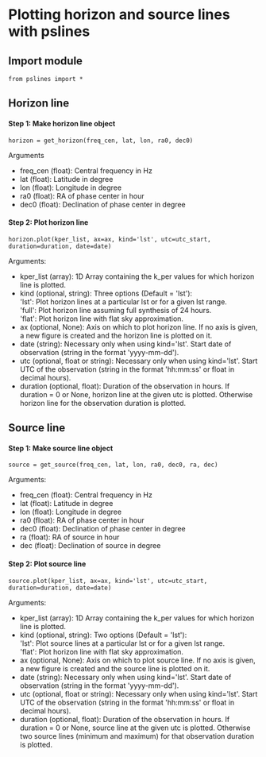 # Plotting horizon and source lines with pslines

## Import module
```
from pslines import *
```

## Horizon line

#### Step 1: Make horizon line object
```
horizon = get_horizon(freq_cen, lat, lon, ra0, dec0)
```
Arguments  
- freq_cen (float): Central frequency in Hz  
- lat (float): Latitude in degree  
- lon (float): Longitude in degree  
- ra0 (float): RA of phase center in hour  
- dec0 (float): Declination of phase center in degree  

#### Step 2: Plot horizon line
```
horizon.plot(kper_list, ax=ax, kind='lst', utc=utc_start, duration=duration, date=date)
```
Arguments:  
- kper_list (array): 1D Array containing the k_per values for which horizon line is plotted.  
- kind (optional, string): Three options (Default = 'lst'):  
    'lst': Plot horizon lines at a particular lst or for a given lst range.   
    'full': Plot horizon line assuming full synthesis of 24 hours.  
    'flat': Plot horizon line with flat sky approximation.  
- ax (optional, None): Axis on which to plot horizon line. If no axis is given, a new figure is created and the horizon line is plotted on it.  
- date (string): Necessary only when using kind='lst'. Start date of observation (string in the format 'yyyy-mm-dd').
- utc (optional, float or string): Necessary only when using kind='lst'. Start UTC of the observation (string in the format 'hh:mm:ss' or float in decimal hours).
- duration (optional, float): Duration of the observation in hours. 
      If duration = 0 or None, horizon line at the given utc is plotted.
      Otherwise horizon line for the observation duration is plotted.

## Source line

#### Step 1: Make source line object
```
source = get_source(freq_cen, lat, lon, ra0, dec0, ra, dec)
```
Arguments:  
- freq_cen (float): Central frequency in Hz  
- lat (float): Latitude in degree  
- lon (float): Longitude in degree  
- ra0 (float): RA of phase center in hour  
- dec0 (float): Declination of phase center in degree  
- ra (float): RA of source in hour  
- dec (float): Declination of source in degree  

#### Step 2: Plot source line
```
source.plot(kper_list, ax=ax, kind='lst', utc=utc_start, duration=duration, date=date)
```
Arguments:  
- kper_list (array): 1D Array containing the k_per values for which horizon line is plotted.  
- kind (optional, string): Two options (Default = 'lst'):  
    'lst': Plot source lines at a particular lst or for a given lst range.  
    'flat': Plot horizon line with flat sky approximation.  
- ax (optional, None): Axis on which to plot source line. If no axis is given, a new figure is created and the source line is plotted on it.  
- date (string): Necessary only when using kind='lst'. Start date of observation (string in the format 'yyyy-mm-dd').
- utc (optional, float or string): Necessary only when using kind='lst'. Start UTC of the observation (string in the format 'hh:mm:ss' or float in decimal hours).
- duration (optional, float): Duration of the observation in hours. 
      If duration = 0 or None, source line at the given utc is plotted.
      Otherwise two source lines (minimum and maximum) for that observation duration is plotted. 

